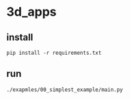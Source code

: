 # 3d_apps

## install

```
pip install -r requirements.txt
```

## run

```
./exapmles/00_simplest_example/main.py 
```